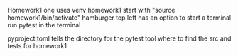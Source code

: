 Homework1 one uses venv homework1 start with "source homework1/bin/activate" 
hamburger top left has an option to start a terminal 
run pytest in the terminal 

pyproject.toml tells the directory for the pytest tool where to find the src and tests for homework1 